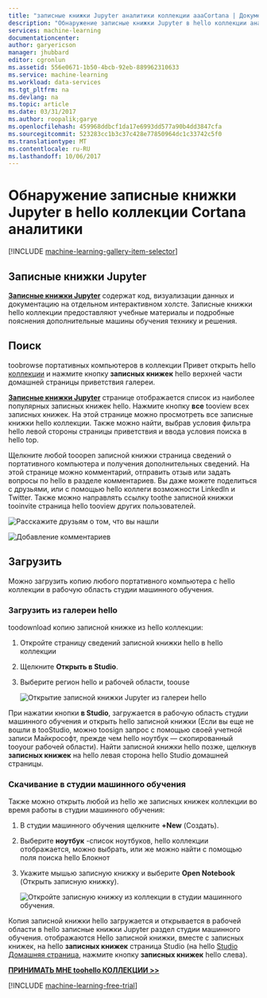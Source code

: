 ```yaml
---
title: "записные книжки Jupyter аналитики коллекции aaaCortana | Документы Microsoft"
description: "Обнаружение записные книжки Jupyter в hello коллекции аналитики Cortana."
services: machine-learning
documentationcenter: 
author: garyericson
manager: jhubbard
editor: cgronlun
ms.assetid: 556e0671-1b50-4bcb-92eb-889962310633
ms.service: machine-learning
ms.workload: data-services
ms.tgt_pltfrm: na
ms.devlang: na
ms.topic: article
ms.date: 03/31/2017
ms.author: roopalik;garye
ms.openlocfilehash: 459968ddbcf1da17e6993dd577a90b4dd3847cfa
ms.sourcegitcommit: 523283cc1b3c37c428e77850964dc1c33742c5f0
ms.translationtype: MT
ms.contentlocale: ru-RU
ms.lasthandoff: 10/06/2017
---
```

# <a name="discover-jupyter-notebooks-in-hello-cortana-intelligence-gallery"></a>Обнаружение записные книжки Jupyter в hello коллекции Cortana аналитики
[!INCLUDE [machine-learning-gallery-item-selector](../../includes/machine-learning-gallery-item-selector.md)]

## <a name="jupyter-notebooks"></a>Записные книжки Jupyter
**[Записные книжки Jupyter](https://gallery.cortanaintelligence.com/notebooks)** содержат код, визуализации данных и документацию на отдельном интерактивном холсте.
Записные книжки hello коллекции предоставляют учебные материалы и подробные пояснения дополнительные машины обучения технику и решения.

## <a name="discover"></a>Поиск
  toobrowse портативных компьютеров в коллекции Привет открыть hello [коллекции](http://gallery.cortanaintelligence.com) и нажмите кнопку **записных книжек** hello верхней части домашней страницы приветствия галереи.

  **[Записные книжки Jupyter](https://gallery.cortanaintelligence.com/notebooks)**  странице отображается список из наиболее популярных записных книжек hello.
Нажмите кнопку **все** tooview всех записных книжек.
На этой странице можно просмотреть все записные книжки hello коллекции. Также можно найти, выбрав условия фильтра hello левой стороны страницы приветствия и ввода условия поиска в hello top.

 Щелкните любой tooopen записной книжки страница сведений о портативного компьютера и получения дополнительных сведений. На этой странице можно комментарий, отправить отзыв или задать вопросы по hello в разделе комментариев. Вы даже можете поделиться с друзьями, или с помощью hello коллеги возможности LinkedIn и Twitter. Также можно направлять ссылку toothe записной книжки tooinvite страница hello tooview других пользователей.

![Расскажите друзьям о том, что вы нашли](media/machine-learning-gallery-how-to-use-contribute-publish/share-links.png)

![Добавление комментариев](media/machine-learning-gallery-how-to-use-contribute-publish/comments.png)

## <a name="download"></a>Загрузить
Можно загрузить копию любого портативного компьютера с hello коллекции в рабочую область студии машинного обучения.

### <a name="download-from-hello-gallery"></a>Загрузить из галереи hello
toodownload копию записной книжке из hello коллекции:

1. Откройте страницу сведений записной книжки hello в hello коллекции
2. Щелкните **Открыть в Studio**.
3. Выберите регион hello и рабочей области, toouse
   
    ![Открытие записной книжки Jupyter из галереи hello](media/machine-learning-gallery-jupyter-notebooks/open-notebook-from-gallery.png)

При нажатии кнопки **в Studio**, загружается в рабочую область студии машинного обучения и открыть hello записной книжки (Если вы еще не вошли в tooStudio, можно toosign запрос с помощью своей учетной записи Майкрософт, прежде чем hello ноутбук — скопированный tooyour рабочей области). Найти записной книжки hello позже, щелкнув **записных книжек** на hello левая сторона hello Studio домашней страницы.

### <a name="download-in-machine-learning-studio"></a>Скачивание в студии машинного обучения
Также можно открыть любой из hello же записных книжек коллекции во время работы в студии машинного обучения:

1. В студии машинного обучения щелкните **+New** (Создать).
2. Выберите **ноутбук** -список ноутбуков, hello коллекции отображается, можно выбрать, или же можно найти с помощью поля поиска hello Блокнот
3. Укажите мышью записную книжку и выберите **Open Notebook** (Открыть записную книжку).
   
    ![Откройте записную книжку из коллекции в студии машинного обучения.](media/machine-learning-gallery-jupyter-notebooks/open-notebook-from-studio.png)

Копия записной книжки hello загружается и открывается в рабочей области в hello записные книжки Jupyter раздел студии машинного обучения.
отображаются Hello записной книжки, вместе с записных книжек, на hello **записных книжек** страница Studio (на hello [Studio Домашняя страница](https://studio.azureml.net/), нажмите кнопку **записных книжек** hello слева).

**[ПРИНИМАТЬ МНЕ toohello КОЛЛЕКЦИИ >>](http://gallery.cortanaintelligence.com)**

[!INCLUDE [machine-learning-free-trial](../../includes/machine-learning-free-trial.md)]

